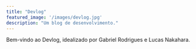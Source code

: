 ```yaml
---
title: "Devlog"
featured_image: '/images/devlog.jpg'
description: "Um blog de desenvolvimento."
---
```

Bem-vindo ao Devlog, idealizado por Gabriel Rodrigues e Lucas Nakahara.